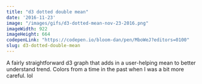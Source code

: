 ```yaml
---
title: "d3 dotted double mean"
date: '2016-11-23'
image: "/images/gifs/d3-dotted-mean-nov-23-2016.png"
imageWidth: 922
imageHeight: 664
codepenLink: "https://codepen.io/bloom-dan/pen/MboWeJ?editors=0100"
slug: d3-dotted-double-mean
---
```


A fairly straightforward d3 graph that adds in a user-helping mean to better understand trend.
Colors from a time in the past when I was a bit more careful. lol
